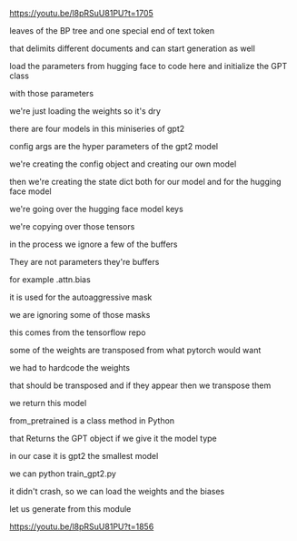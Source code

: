https://youtu.be/l8pRSuU81PU?t=1705


leaves of the BP tree and one special end of text token

that delimits different documents and can start generation as well

load the parameters from hugging face to code here and initialize the GPT class

with those parameters 

we're just loading the weights so it's dry 

there are four models in this miniseries of gpt2

config args are the hyper parameters of the gpt2 model

we're creating the config object and creating our own model

then we're creating the state dict both for our model and for the hugging face model

we're going over the hugging face model keys

we're copying over those tensors 

in the process we ignore a few of the buffers

They are not parameters they're buffers

for example .attn.bias

it is used for the autoaggressive mask

we are ignoring some of those masks

this comes from the tensorflow repo

some of the weights are transposed from what pytorch would want

we had to hardcode the weights

that should be transposed and if they appear then we transpose them

we return this model

from_pretrained is a class method in Python

that Returns the GPT object if we give it the model type 

in our case it is gpt2 the smallest model

we can python train_gpt2.py

it didn't crash, so we can load the weights and the biases

let us generate from this module

https://youtu.be/l8pRSuU81PU?t=1856